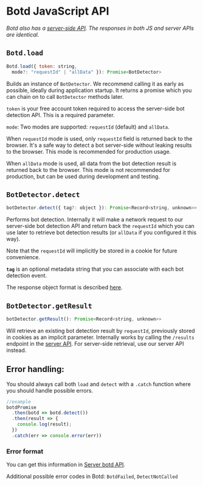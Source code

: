 # Botd JavaScript API
_Botd also has a [server-side API](server_api.md). The responses in both JS and server APIs are identical._

## `Botd.load`

```js
Botd.load({ token: string,
  mode?: "requestId" | "allData" }): Promise<BotDetector>
```

Builds an instance of `BotDetector`. We recommend calling it as early as possible,
ideally during application startup. It returns a promise which you can chain on to call `BotDetector` methods later.

`token` is your free account token required to access the server-side bot detection API.
This is a required parameter.

`mode`: Two modes are supported: `requestId` (default) and `allData`.

When `requestId` mode is used, only `requestId` field is returned back to the browser.
It's a safe way to detect a bot server-side without leaking results to the browser.
This mode is recommended for production usage.

When `allData` mode is used, all data from the bot detection result is returned back to the browser.
This mode is not recommended for production, but can be used during development and testing.

## `BotDetector.detect`

```js
botDetector.detect({ tag?: object }): Promise<Record<string, unknown>>
```

Performs bot detection. Internally it will make a network request to our server-side bot detection API
and return back the `requestId` which you can use later to retrieve bot detection results (or `allData` if you configured it this way).

Note that the `requestId` will implicitly be stored in a cookie for future convenience.

**`tag`** is an optional metadata string that you can associate with each bot detection event.

The response object format is described [here](server_api.md#response-body).


## `BotDetector.getResult`

```js
botDetector.getResult(): Promise<Record<string, unknown>>
```
Will retrieve an existing bot detection result by `requestId`, previously stored in cookies as an implicit parameter.
Internally works by calling the  `/results` endpoint in the [server API](server_api.md#get-results).
For server-side retrieval, use our server API instead.

## Error handling:

You should always call both `load` and `detect` with a `.catch` function where you should handle possible errors.

```js
//example
botdPromise
  .then(botd => botd.detect())
  .then(result => {
    console.log(result);
  })
  .catch(err => console.error(err))
```

### Error format

You can get this information in [Server botd API](server_api.md#error-format).

Additional possible error codes in Botd: `BotdFailed`, `DetectNotCalled`
